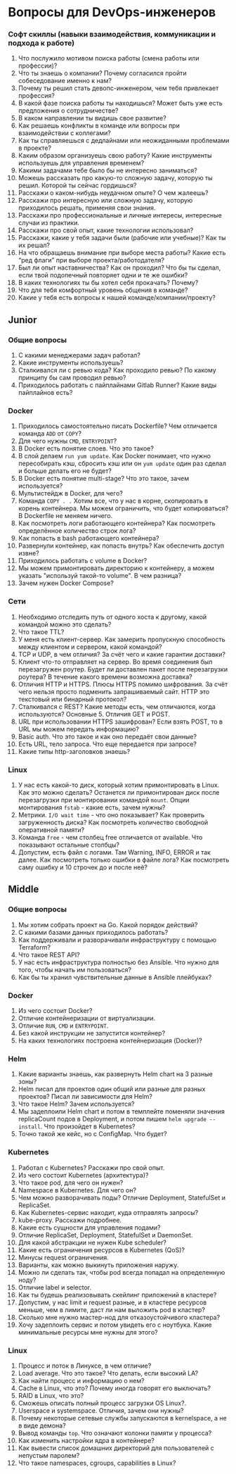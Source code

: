 # Вопросы для DevOps-инженеров

### Софт скиллы (навыки взаимодействия, коммуникации и подхода к работе)

1. Что послужило мотивом поиска работы (смена работы или профессии)?
1. Что ты знаешь о компании? Почему согласился пройти собеседование именно к нам?
1. Почему ты решил стать девопс-инженером, чем тебя привлекает профессия?
1. В какой фазе поиска работы ты находишься? Может быть уже есть предложения о сотрудничестве?
1. В каком направлении ты видишь свое развитие?
1. Как решаешь конфликты в команде или вопросы при взаимодействии с коллегами?
1. Как ты справляешься с дедлайнами или неожиданными проблемами в проекте?
1. Каким образом организуешь свою работу? Какие инструменты используешь для управления временем?
1. Какими задачами тебе было бы не интересно заниматься?
1. Можешь рассказать про какую-то сложную задачу, которую ты решил. Которой ты сейчас гордишься?
1. Расскажи о каком-нибудь неудачном опыте? О чем жалеешь?
1. Расскажи про интересную или сложную задачу, которую приходилось решать, применяя свои знания.
1. Расскажи про профессиональные и личные интересы, интересные случаи из практики.
1. Расскажи про свой опыт, какие технологии использовал?
1. Расскажи, какие у тебя задачи были (рабочие или учебные)? Как ты их решал?
1. На что обращаешь внимание при выборе места работы? Какие есть “ред флаги” при выборе проекта/работодателя?
1. Был ли опыт наставничества? Как он проходил? Что бы ты сделал, если твой подопечный повторяет одни и те же ошибки?
1. В каких технологиях ты бы хотел себя прокачать? Почему?
1. Что для тебя комфортный уровень общения в команде?
1. Какие у тебя есть вопросы к нашей команде/компании/проекту?

## Junior

### Общие вопросы

1. С какими менеджерами задач работал?
1. Какие инструменты используешь?
1. Сталкивался ли с ревью кода? Как проходило ревью? По какому принципу бы сам проводил ревью?
1. Приходилось работать с пайплайнами Gitlab Runner? Какие виды пайплайнов есть?

### Docker

1. Приходилось самостоятельно писать Dockerfile? Чем отличается команда `ADD` от `COPY`?
1. Для чего нужны `CMD`, `ENTRYPOINT`?
1. В Docker есть понятие слоев. Что это такое?
1. В слой делаем `run yum update`. Как Docker понимает, что нужно пересобирать кэш, сбросить кэш или он `yum update` один раз сделал и больше делать его не будет?
1. В Docker есть понятие multi-stage? Что это такое, зачем используется?
1. Мультистейдж в Docker, для чего?
1. Команда `COPY . .` Хотим все, что у нас в корне, скопировать в корень контейнера. Мы можем ограничить, что будет копироваться? В Dockerfile не меняем ничего.
1. Как посмотреть логи работающего контейнера? Как посмотреть определённое количество строк лога?
1. Как попасть в bash работающего контейнера?
1. Развернули контейнер, как попасть внутрь? Как обеспечить доступ извне?
1. Приходилось работать с volume в Docker?
1. Мы можем примонтировать директорию к контейнеру, а можем указать "используй такой-то volume". В чем разница?
1. Зачем нужен Docker Compose?

### Сети

1. Необходимо отследить путь от одного хоста к другому, какой командой можно это сделать?
1. Что такое TTL?
1. У меня есть клиент-сервер. Как замерить пропускную способность между клиентом и сервером, какой командой?
1. TCP и UDP, в чем отличия? За счёт чего и какие гарантии доставки?
1. Клиент что-то отправляет на сервер. Во время соединения был перезагружен роутер. Будет ли доставлен пакет после перезагрузки роутера? В течение какого времени возможна доставка?
1. Отличия HTTP и HTTPS. Плюсы HTTPS помимо шифрования. За счёт чего нельзя просто подменить запрашиваемый сайт. HTTP это текстовый или бинарный протокол?
1. Сталкивался с REST? Какие методы есть, чем отличаются, когда используются? Основные 5. Отличия GET и POST.
1. URL при использовании HTTPS зашифрован? Если взять POST, то в URL мы можем передать информацию?
1. Basic auth. Что это такое и как оно передаёт свои данные?
1. Есть URL, тело запроса. Что еще передается при запросе?
1. Какие типы http-заголовков знаешь?

### Linux

1. У нас есть какой-то диск, который хотим примонтировать в Linux. Как это можно сделать? Останется ли примонтирован диск после перезагрузки при монтировании командой `mount`. Опции монтирования `fstab` - какие есть, зачем нужны?
1. Метрики. `I/O wait time` - что оно показывает? Как проверить загруженность диска? Как посмотреть количество свободной оперативной памяти?
1. Команда `free` - чем столбец free отличается от available. Что показывают остальные столбцы?
1. Допустим, есть файл с логами. Там Warning, INFO, ERROR и так далее. Как посмотреть только ошибки в файле лога? Как посмотреть саму ошибку и 10 строчек до и после неё?

## Middle

### Общие вопросы

1. Мы хотим собрать проект на Go. Какой порядок действий?
1. С какими базами данных приходилось работать?
1. Как поддерживали и разворачивали инфраструктуру с помощью Terraform?
1. Что такое REST API?
1. У нас есть инфраструктура полностью без Ansible. Что нужно для того, чтобы начать им пользоваться?
1. Как бы ты хранил чувствительные данные в Ansible плейбуках?

### Docker

1. Из чего состоит Docker?
1. Отличие контейнеризации от виртуализации.
1. Отличие `RUN`, `CMD` и `ENTRYPOINT`.
1. Без какой инструкции не запустится контейнер?
1. На каких технологиях построена контейнеризация (Docker)?

### Helm

1. Какие варианты знаешь, как развернуть Helm chart на 3 разные зоны?
1. Helm писал для проектов один общий или разные для разных проектов? Писал ли зависимости для Helm?
1. Что такое Helm? Зачем используется?
1. Мы задеплоили Helm chart и потом в темплейте поменяли значения replicaCount подов в Deployment, и потом пишем `helm upgrade --install`. Что произойдет в Kubernetes?
1. Точно такой же кейс, но с ConfigMap. Что будет?

### Kubernetes

1. Работал с Kubernetes? Расскажи про свой опыт.
1. Из чего состоит Kubernetes (архитектура)?
1. Что такое pod, для чего он нужен?
1. Namespace в Kubernetes. Для чего он?
1. Чем можно разворачивать поды? Отличие Deployment, StatefulSet и ReplicaSet.
1. Как Kubernetes-сервис находит, куда отправлять запросы?
1. kube-proxy. Расскажи подробнее.
1. Какие есть сущности для управления подами?
1. Отличие ReplicaSet, Deployment, StatefulSet и DaemonSet.
1. Для какой абстракции не нужен Kube scheduler?
1. Какие есть ограничения ресурсов в Kubernetes (QoS)?
1. Минусы request ограничения.
1. Варианты, как можно выкинуть приложения наружу.
1. Можно ли сделать так, чтобы pod всегда попадал на определенную ноду?
1. Отличие label и selector.
1. Как ты будешь реализовывать скейлинг приложений в кластере?
1. Допустим, у нас limit и request разные, и в кластере ресурсов меньше, чем в лимите, даст ли нам выложить pod в кластер?
1. Сколько мне нужно мастер-нод для отказоустойчивого кластера?
1. Хочу задеплоить сервис и потом увидеть его с ноутбука. Какие минимальные ресурсы мне нужны для этого?

### Linux

1. Процесс и поток в Линуксе, в чем отличие?
1. Load average. Что это такое? Что делать, если высокий LA?
1. Как найти процесс и информацию о нем?
1. Cache в Linux, что это? Почему иногда говорят его выключать?
1. RAID в Linux, что это?
1. Сможешь описать полный процесс загрузки OS Linux?.
1. Userspace и systemspace. Отличия, зачем они нужны?
1. Почему некоторые сетевые службы запускаются в kernelspace, а не в виде демона?
1. Вывод команды `top`. Что означают колонки памяти у процесса?
1. Как изменить настройки ядра в контейнере?
1. Как вывести список домашних директорий для пользователей с непустым паролем?
1. Что такое namespaces, cgroups, capabilities в Linux?
